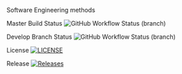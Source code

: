 Software Engineering methods

Master Build Status ![GitHub Workflow Status (branch)](https://img.shields.io/github/actions/workflow/status/sheneef/sem/main.yml?branch=master)

Develop Branch Status ![GitHub Workflow Status (branch)](https://img.shields.io/github/actions/workflow/status/sheneef/sem/main.yml?branch=develop)

License  [![LICENSE](https://img.shields.io/github/license/sheneef/sem.svg?style=flat-square)](https://github.com/sheneef/sem/blob/master/LICENSE)

Release [![Releases](https://img.shields.io/github/release/sheneef/sem/all.svg?style=flat-square)](https://github.com/sheneef/sem/releases)


